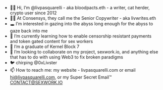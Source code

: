 - 👋🏼 Hi, I’m @livpasquarelli - aka bloodpacts.eth - a writer, cat herder, crypto user since 2012
- ✍🏼 At Consensys, they call me the Senior Copywriter - aka livwrites.eth
- 🕳 I’m interested in gazing into the abyss long enough for the abyss to gaze back into me
- 🧠 I’m currently learning how to enable censorship resistant payments and token gated content for sex workers 
- 🌱 I’m a graduate of Kernel Block 7
- 💞️ I’m looking to collaborate on my project, sexwork.io, and anything else that has to do with using Web3 to fix broken paradigms
- 🐦 chirping @0xLivster
- 📫 How to reach me: my website - livpasquarelli.com or email hi@livpasquarelli.com, or my Super Secret Email™️ CONTACT@SEXWORK.IO 

<!---
livpasquarelli/livpasquarelli is a ✨ special ✨ repository because its `README.md` (this file) appears on your GitHub profile.
You can click the Preview link to take a look at your changes.
--->
